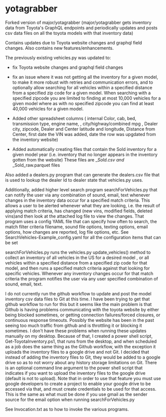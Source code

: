 # yotagrabber

Forked version of major/yotagrabber (major/yotagrabber gets inventory data from Toyota's GraphQL endpoints and
periodically updates and posts csv data files on all the toyota models with that inventory data)

Contains updates due to Toyota website changes and graphql field changes.  Also contains new features/enhancements.

The previously existing vehicles.py was updated to:

- fix Toyota website changes and graphql field changes
 
- fix an issue where it was not getting all the inventory for a given model,
to make it more robust with retries and communication errors, 
and to optionally allow searching for all vehicles within a specified distance from a specified zip code for a given model.
When searching with a specified zipcode you are limited to finding at most 10,000 vehicles for a given model
where as with no specified zipcode you can find at least 40,000 vehicles for a given model.

- Added other spreadsheet columns ( internal Color, cab, bed, transmission type, engine name, , city/highway/combined mpg , 
Dealer city, zipcode, Dealer and Center latitude and longitude, Distance from Center, first date the VIN was added, 
date the row was upgdated from the inventory website)

- Added automatically creating files that contain the Sold inventory for a given model year (i.e.
inventory that no longer appears in the inventory gotten from the website)
These files are <model>_<year>_Sold.csv and <model>_<year>_Sold_raw.parquet files 


Also added a dealers.py program that can generate the dealers.csv file that is used to lookup the dealer Id to
dealer state that vehicles.py uses.

Additionally, added higher level search program searchForVehicles.py that can notify the user via any combination of sound, email, text
whenever changes in the inventory data occur for a specified match criteria.  This allows a user to be alerted whenever what
they are looking, i.e. the result of applying match criteria, has changed (new vins, modified fields, deleted vins)and then look at the attached log file to view 
the changes.  That program uses a config YAML file that can specify how often to search, the match filter criteria filename, 
sound file options, texting options, email options, how changes are reported, log file options, etc.
See SearchVehicles-Example_config.yaml for all the configuration items that can be set

searchForVehicles.py runs the vehicles.py update_vehicles() method to collect an inventory of all vehicles in the US for a desired model
, or all vehicles within a specified distance from a specified zip code for that model, and then runs a specified match criteria against 
that looking for specific vehicles.  Whenever any inventory changes occur for
that match criteria the program notifies the user via any user specified combination of sound, email, text.


I do not currently run the github workflow to update and post the model inventory csv data files to Git at this time.
I have been trying to get that github workflow to run for this but it seems like the main problem is that
Github is having problems communicating with the toyota website by either being blocked sometimes, or getting connection failures/forced closures, or continuous response timeouts.
Possibly the website has been in the past seeing too much traffic from github and is throttling it or blocking it sometimes.
I don't have these problems when running these updates manually on my desktop. 
Because of that, I created a power shell script, Get-ToyotaInventory.ps1, that runs from the desktop, and when scheduled as a job 
does the same thing as the Github workflow, with the exception it uploads the inventory files to a google drive and not Git.
I decided that instead of adding the inventory files to Git, they would be added to a google drive
so as to not worry about any history storage limitations on Git.
There is an optional command line argument to the power shell script that indicates if you want to upload the
inventory files to the google drive (default is not to upload). Note that in order to use that feature
you must use google developers to create a project to enable your google drive to be accessed via that, and must create credentials to be used
for that access.  This is the same as what must be done if you use gmail as the sender source for the email option when running searchForVehicles.py 

See Invocation.txt as to how to invoke the various programs.

